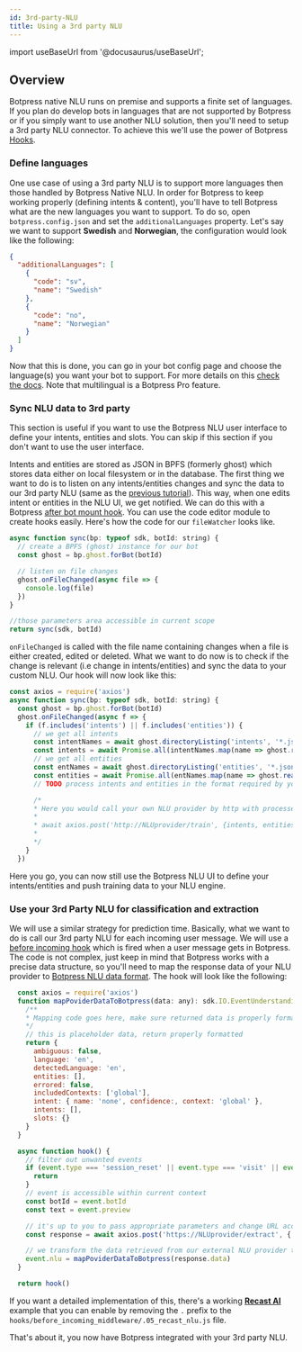 ```yaml
---
id: 3rd-party-NLU
title: Using a 3rd party NLU
---
```


import useBaseUrl from '@docusaurus/useBaseUrl';

## Overview

Botpress native NLU runs on premise and supports a finite set of languages. If you plan do develop bots in languages that are not supported by Botpress or if you simply want to use another NLU solution, then you'll need to setup a 3rd party NLU connector. To achieve this we'll use the power of Botpress [Hooks](../main/code#hooks).

### Define languages

One use case of using a 3rd party NLU is to support more languages then those handled by Botpress Native NLU. In order for Botpress to keep working properly (defining intents & content), you'll have to tell Botpress what are the new languages you want to support. To do so, open `botpress.config.json` and set the `additionalLanguages` property. Let's say we want to support **Swedish** and **Norwegian**, the configuration would look like the following:

```json
{
  "additionalLanguages": [
    {
      "code": "sv",
      "name": "Swedish"
    },
    {
      "code": "no",
      "name": "Norwegian"
    }
  ]
}
```

Now that this is done, you can go in your bot config page and choose the language(s) you want your bot to support. For more details on this [check the docs](../advanced/i18n). Note that multilingual is a Botpress Pro feature.

### Sync NLU data to 3rd party

This section is useful if you want to use the Botpress NLU user interface to define your intents, entities and slots. You can skip if this section if you don't want to use the user interface.

Intents and entities are stored as JSON in BPFS (formerly ghost) which stores data either on local filesystem or in the database. The first thing we want to do is to listen on any intents/entities changes and sync the data to our 3rd party NLU (same as the [previous tutorial](listen-file-changes)). This way, when one edits intent or entities in the NLU UI, we get notified. We can do this with a Botpress [after bot mount hook](../main/code#after-bot-mount). You can use the code editor module to create hooks easily. Here's how the code for our `fileWatcher` looks like.

```js
async function sync(bp: typeof sdk, botId: string) {
  // create a BPFS (ghost) instance for our bot
  const ghost = bp.ghost.forBot(botId)

  // listen on file changes
  ghost.onFileChanged(async file => {
    console.log(file)
  })
}

//those parameters area accessible in current scope
return sync(sdk, botId)
```

`onFileChanged` is called with the file name containing changes when a file is either created, edited or deleted.
What we want to do now is to check if the change is relevant (i.e change in intents/entities) and sync the data to your custom NLU. Our hook will now look like this:

```js
const axios = require('axios')
async function sync(bp: typeof sdk, botId: string) {
  const ghost = bp.ghost.forBot(botId)
  ghost.onFileChanged(async f => {
    if (f.includes('intents') || f.includes('entities')) {
      // we get all intents
      const intentNames = await ghost.directoryListing('intents', '*.json')
      const intents = await Promise.all(intentNames.map(name => ghost.readFileAsObject('intents', name)))
      // we get all entities
      const entNames = await ghost.directoryListing('entities', '*.json')
      const entities = await Promise.all(entNames.map(name => ghost.readFileAsObject('entities', name)))
      // TODO process intents and entities in the format required by your NLU

      /*
      * Here you would call your own NLU provider by http with processed data
      *
      * await axios.post('http://NLUprovider/train', {intents, entities})
      *
      */
    }
  })
```

Here you go, you can now still use the Botpress NLU UI to define your intents/entities and push training data to your NLU engine.

### Use your 3rd Party NLU for classification and extraction

We will use a similar strategy for prediction time. Basically, what we want to do is call our 3rd party NLU for each incoming user message. We will use a [before incoming hook](../main/code#before-incoming-middleware) which is fired when a user message gets in Botpress. The code is not complex, just keep in mind that Botpress works with a precise data structure, so you'll need to map the response data of your NLU provider to [Botpress NLU data format](https://botpress.com/reference/interfaces/_botpress_sdk_.io.eventunderstanding.html). The hook will look like the following:

```js
  const axios = require('axios')
  function mapPoviderDataToBotpress(data: any): sdk.IO.EventUnderstanding {
    /**
    * Mapping code goes here, make sure returned data is properly formatted
    */
    // this is placeholder data, return properly formatted
    return {
      ambiguous: false,
      language: 'en',
      detectedLanguage: 'en',
      entities: [],
      errored: false,
      includedContexts: ['global'],
      intent: { name: 'none', confidence:, context: 'global' },
      intents: [],
      slots: {}
    }
  }

  async function hook() {
    // filter out unwanted events
    if (event.type === 'session_reset' || event.type === 'visit' || event.type === 'bp_dialog_timeout') {
      return
    }
    // event is accessible within current context
    const botId = event.botId
    const text = event.preview

    // it's up to you to pass appropriate parameters and change URL according to your NLU provider
    const response = await axios.post('https://NLUprovider/extract', { text: text, projectId: botId })

    // we transform the data retrieved from our external NLU provider to Botpress EventUnderstanding schema and assign it to event.
    event.nlu = mapPoviderDataToBotpress(response.data)
  }

  return hook()
```

If you want a detailed implementation of this, there's a working [**Recast AI**](https://recast.ai) example that you can enable by removing the `.` prefix to the `hooks/before_incoming_middleware/.05_recast_nlu.js` file.

That's about it, you now have Botpress integrated with your 3rd party NLU.
